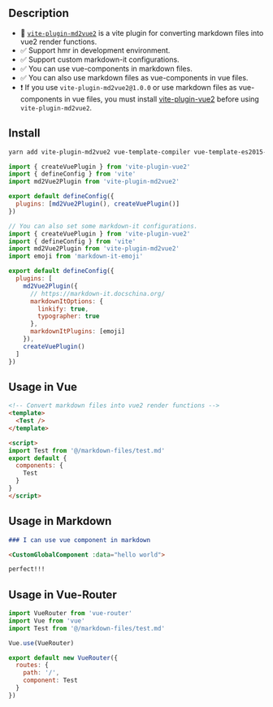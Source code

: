 ## Description

- 🌟 [`vite-plugin-md2vue2`](https://www.npmjs.com/package/vite-plugin-md2vue2) is a vite plugin for converting markdown files into vue2 render functions.
- ✅ Support hmr in development environment.
- ✅ Support custom markdown-it configurations.
- ✅ You can use vue-components in markdown files.
- ✅ You can also use markdown files as vue-components in vue files.
- ❗ If you use `vite-plugin-md2vue2@1.0.0` or use markdown files as vue-components in vue files, you must install [vite-plugin-vue2](https://github.com/underfin/vite-plugin-vue2) before using `vite-plugin-md2vue2`.

## Install

```bash
yarn add vite-plugin-md2vue2 vue-template-compiler vue-template-es2015-compiler
```

```js
import { createVuePlugin } from 'vite-plugin-vue2'
import { defineConfig } from 'vite'
import md2Vue2Plugin from 'vite-plugin-md2vue2'

export default defineConfig({
  plugins: [md2Vue2Plugin(), createVuePlugin()]
})
```

```js
// You can also set some markdown-it configurations.
import { createVuePlugin } from 'vite-plugin-vue2'
import { defineConfig } from 'vite'
import md2Vue2Plugin from 'vite-plugin-md2vue2'
import emoji from 'markdown-it-emoji'

export default defineConfig({
  plugins: [
    md2Vue2Plugin({
      // https://markdown-it.docschina.org/
      markdownItOptions: {
        linkify: true,
        typographer: true
      },
      markdownItPlugins: [emoji]
    }),
    createVuePlugin()
  ]
})
```

## Usage in Vue

```html
<!-- Convert markdown files into vue2 render functions -->
<template>
  <Test />
</template>

<script>
import Test from '@/markdown-files/test.md'
export default {
  components: {
    Test
  }
}
</script>
```

## Usage in Markdown

```md
### I can use vue component in markdown

<CustomGlobalComponent :data="hello world">

perfect!!!
```

## Usage in Vue-Router

```js
import VueRouter from 'vue-router'
import Vue from 'vue'
import Test from '@/markdown-files/test.md'

Vue.use(VueRouter)

export default new VueRouter({
  routes: {
    path: '/',
    component: Test
  }
})
```